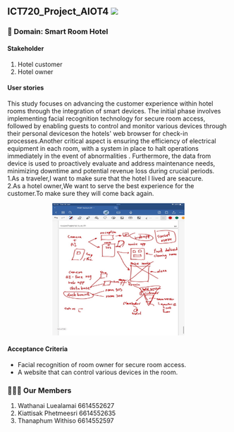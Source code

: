 ## ICT720_Project_AIOT4 <img src="https://raw.githubusercontent.com/MartinHeinz/MartinHeinz/master/wave.gif" width="30px">

### 🏢 Domain: Smart Room Hotel
#### Stakeholder
1. Hotel customer
2. Hotel owner

#### User stories
<p align= "left">This study focuses on advancing the customer experience within hotel rooms through the integration of smart devices. The initial phase involves implementing facial recognition technology for secure room access, followed by enabling guests to control and monitor various devices through their personal deviceson the hotels' web browser for check-in processes.Another critical aspect is ensuring the efficiency of electrical equipment in each room, with a system in place to halt operations immediately in the event of abnormalities
. Furthermore, the data from device is used to proactively evaluate and address maintenance needs, 
minimizing downtime and potential revenue loss during crucial periods. <br>
 1.As a traveler,I want to make sure that the hotel I lived are seacure.<br>
 2.As a hotel owner,We want to serve the best experience for the customer.To make sure they will come back again.<br>
</p>
<p align="center">
 <img  width=300px height=300px src="https://raw.githubusercontent.com/Watthanail/ICT720_Project_AIOT4/master/Images/README/OverviewDraft01_160124.png"><br></p>


#### Acceptance Criteria

<ul>
<li>Facial recognition of room owner for secure room access.</li>
    
<li>A website that can control various devices in the room.</li>
</ul>

### 👩🏻‍💻 Our Members
1. Wathanai Luealamai 6614552627 <br>
2. Kiattisak Phetmeesri 6614552635 <br>
3. Thanaphum Withiso 6614552597 <br>
